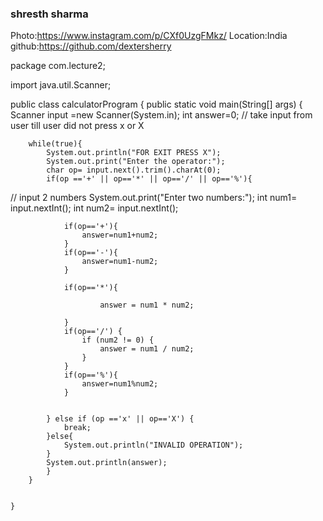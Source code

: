 ### shresth sharma
Photo:https://www.instagram.com/p/CXf0UzgFMkz/
Location:India
github:https://github.com/dextersherry

<!-- calculator.java -->
package com.lecture2;

import java.util.Scanner;

public class calculatorProgram {
    public static void main(String[] args) {
        Scanner input =new Scanner(System.in);
        int answer=0;
        // take input from user till user did not press x or X

        while(true){
            System.out.println("FOR EXIT PRESS X");
            System.out.print("Enter the operator:");
            char op= input.next().trim().charAt(0);
            if(op =='+' || op=='*' || op=='/' || op=='%'){
//                input 2 numbers
                System.out.print("Enter two numbers:");
                int num1= input.nextInt();
                int num2= input.nextInt();

                if(op=='+'){
                    answer=num1+num2;
                }
                if(op=='-'){
                    answer=num1-num2;
                }

                if(op=='*'){

                        answer = num1 * num2;

                }
                if(op=='/') {
                    if (num2 != 0) {
                        answer = num1 / num2;
                    }
                }
                if(op=='%'){
                    answer=num1%num2;
                }


            } else if (op =='x' || op=='X') {
                break;
            }else{
                System.out.println("INVALID OPERATION");
            }
            System.out.println(answer);
            }
        }


    }


